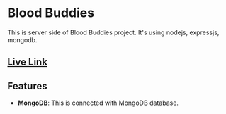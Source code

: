 # Blood Buddies

This is server side of Blood Buddies project. It's using nodejs, expressjs, mongodb.

## [Live Link](https://blood-donation-server-bay.vercel.app/)

## Features
 

- **MongoDB**: This is connected with MongoDB database.  